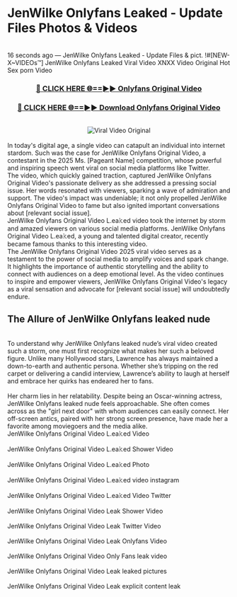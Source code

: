 # JenWilke Onlyfans Leaked - Update Files Photos & Videos 
<br>
16 seconds ago — JenWilke Onlyfans Leaked - Update Files & pict. !#[NEW-X~VIDEOs™] JenWilke Onlyfans Leaked Viral Video XNXX Video Original Hot Sex porn Video
<br>
<div align="center">
<h3><a href="http://freeplayer.one?title=JenWilke&ref=25OR" rel="nofollow">🔴 CLICK HERE 🌐==►► Onlyfans Original Video</a></h3>
<h3><a href="http://freeplayer.one?title=JenWilke&ref=25OR" rel="nofollow">🔴 CLICK HERE 🌐==►► Download Onlyfans Original Video</a></h3>
<br>
<a href="http://freeplayer.one?title=JenWilke&ref=25OR" rel="nofollow" data-target="animated-image.originalLink"><img src="https://i.ibb.co.com/xMMVF88/686577567.gif" alt="Viral Video Original" style="max-width: 100%; display: inline-block;" data-target="animated-image.originalImage"></a>
</div>
<br>
In today's digital age, a single video can catapult an individual into internet stardom. Such was the case for JenWilke Onlyfans Original Video, a contestant in the 2025 Ms. [Pageant Name] competition, whose powerful and inspiring speech went viral on social media platforms like Twitter.
<br>
The video, which quickly gained traction, captured JenWilke Onlyfans Original Video's passionate delivery as she addressed a pressing social issue. Her words resonated with viewers, sparking a wave of admiration and support. The video's impact was undeniable; it not only propelled JenWilke Onlyfans Original Video to fame but also ignited important conversations about [relevant social issue].
<br>
JenWilke Onlyfans Original Video L.ea𝚔ed video took the internet by storm and amazed viewers on various social media platforms. JenWilke Onlyfans Original Video L.ea𝚔ed, a young and talented digital creator, recently became famous thanks to this interesting video.
<br>
The JenWilke Onlyfans Original Video 2025 viral video serves as a testament to the power of social media to amplify voices and spark change. It highlights the importance of authentic storytelling and the ability to connect with audiences on a deep emotional level. As the video continues to inspire and empower viewers, JenWilke Onlyfans Original Video's legacy as a viral sensation and advocate for [relevant social issue] will undoubtedly endure.
<br>
<h2>The Allure of JenWilke Onlyfans leaked nude</h2>
<br>
To understand why JenWilke Onlyfans leaked nude’s viral video created such a storm, one must first recognize what makes her such a beloved figure. Unlike many Hollywood stars, Lawrence has always maintained a down-to-earth and authentic persona. Whether she’s tripping on the red carpet or delivering a candid interview, Lawrence’s ability to laugh at herself and embrace her quirks has endeared her to fans.
<br><br>
Her charm lies in her relatability. Despite being an Oscar-winning actress, JenWilke Onlyfans leaked nude feels approachable. She often comes across as the "girl next door" with whom audiences can easily connect. Her off-screen antics, paired with her strong screen presence, have made her a favorite among moviegoers and the media alike.
<br>
JenWilke Onlyfans Original Video L.ea𝚔ed Video
<br><br>
JenWilke Onlyfans Original Video L.ea𝚔ed Shower Video
<br><br>
JenWilke Onlyfans Original Video L.ea𝚔ed Photo
<br><br>
JenWilke Onlyfans Original Video L.ea𝚔ed video instagram
<br><br>
JenWilke Onlyfans Original Video L.ea𝚔ed Video Twitter
<br><br>
JenWilke Onlyfans Original Video Leak Shower Video
<br><br>
JenWilke Onlyfans Original Video Leak Twitter Video
<br><br>
JenWilke Onlyfans Original Video Leak Onlyfans Video
<br><br>
JenWilke Onlyfans Original Video Only Fans leak video
<br><br>
JenWilke Onlyfans Original Video Leak leaked pictures
<br><br>
JenWilke Onlyfans Original Video Leak explicit content leak